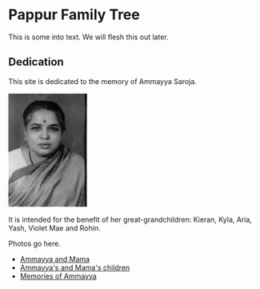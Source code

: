 # Pappur Family Tree

This is some into text. We will flesh this out later.

## Dedication

This site is dedicated to the memory of Ammayya Saroja.

![Picture of Ammayya](ammayya.png)

It is intended for the benefit of her great-grandchildren: Kieran, Kyla, Aria, Yash, Violet Mae and Rohin.

Photos go here.

- [Ammayya and Mama](ammayya_and_mama.md)
- [Ammayya's and Mama's children]()
- [Memories of Ammayya]()
